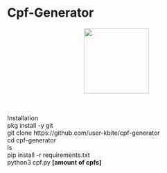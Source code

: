 # Cpf-Generator

<p align="center">
    <img src="https://blog.education-ecosystem.com/wp-content/uploads/2018/12/2_rx0sg1.png" height="150"/>
</p>
<br><br>
    Installation<br>
    pkg install -y git<br>
    git clone https://github.com/user-kbite/cpf-generator<br>
    cd cpf-generator<br>
    ls<br>
    pip install -r requirements.txt<br>
    python3 cpf.py <strong>[amount of cpfs]</strong><br>



